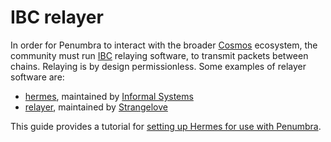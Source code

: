 # IBC relayer

In order for Penumbra to interact with the broader [Cosmos] ecosystem, the community must
run [IBC] relaying software, to transmit packets between chains. Relaying is by design
permissionless. Some examples of relayer software are:

  * [hermes], maintained by [Informal Systems]
  * [relayer], maintained by [Strangelove]

This guide provides a tutorial for [setting up Hermes for use with Penumbra](relayer/hermes.md).

[Cosmos]: https://cosmos.network
[IBC]: https://ibc.cosmos.network
[hermes]: https://hermes.informal.systems
[relayer]: https://github.com/cosmos/relayer
[Informal Systems]: https://informal.systems
[Strangelove]: https://strange.love

